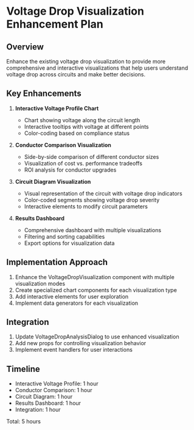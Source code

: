 # Voltage Drop Visualization Enhancement Plan

## Overview
Enhance the existing voltage drop visualization to provide more comprehensive and interactive visualizations that help users understand voltage drop across circuits and make better decisions.

## Key Enhancements

1. **Interactive Voltage Profile Chart**
   - Chart showing voltage along the circuit length
   - Interactive tooltips with voltage at different points
   - Color-coding based on compliance status

2. **Conductor Comparison Visualization**
   - Side-by-side comparison of different conductor sizes
   - Visualization of cost vs. performance tradeoffs
   - ROI analysis for conductor upgrades

3. **Circuit Diagram Visualization**
   - Visual representation of the circuit with voltage drop indicators
   - Color-coded segments showing voltage drop severity
   - Interactive elements to modify circuit parameters

4. **Results Dashboard**
   - Comprehensive dashboard with multiple visualizations
   - Filtering and sorting capabilities
   - Export options for visualization data

## Implementation Approach

1. Enhance the VoltageDropVisualization component with multiple visualization modes
2. Create specialized chart components for each visualization type
3. Add interactive elements for user exploration
4. Implement data generators for each visualization

## Integration

1. Update VoltageDropAnalysisDialog to use enhanced visualization
2. Add new props for controlling visualization behavior
3. Implement event handlers for user interactions

## Timeline

- Interactive Voltage Profile: 1 hour
- Conductor Comparison: 1 hour
- Circuit Diagram: 1 hour
- Results Dashboard: 1 hour
- Integration: 1 hour

Total: 5 hours 